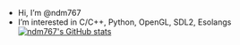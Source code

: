 - Hi, I’m @ndm767
- I’m interested in C/C++, Python, OpenGL, SDL2, Esolangs  
[![ndm767's GitHub stats](https://github-readme-stats.vercel.app/api?username=ndm767&hide=issues&countprivate=true&showicons=true&theme=vue-dark)](https://github.com/anuraghazra/github-readme-stats)  
<!---
ndm767/ndm767 is a ✨ special ✨ repository because its `README.md` (this file) appears on your GitHub profile.
You can click the Preview link to take a look at your changes.
--->

